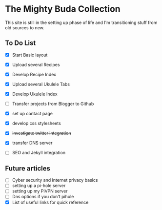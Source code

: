 # The Mighty Buda Collection

This site is still in the setting up phase of life and I'm transitioning stuff from old sources to new.



## To Do List

- [x] Start Basic layout
- [x] Upload several Recipes
- [x] Develop Recipe Index
- [x] Upload several Ukulele Tabs
- [x] Develop Ukulele Index
- [ ] Transfer projects from Blogger to Github
- [x] set up contact page
- [x] develop css stylesheets
- [x] ~~investigate twitter integration~~
- [x] transfer DNS server
- [ ] SEO and Jekyll integration


## Future articles

- [ ] Cyber security and internet privacy basics
- [ ] setting up a pi-hole server
- [ ] setting up my PiVPN server
- [ ] Dns options if you don't pihole
- [x] List of useful links for quick reference
